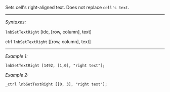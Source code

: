 Sets cell's right-aligned text. Does not replace `cell's text`.


---
*Syntaxes:*

`lnbSetTextRight` [idc, [row, column], text]

ctrl `lnbSetTextRight` [<nowiki/>[row, column], text]

---
*Example 1:*

```sqf
lnbSetTextRight [1492, [1,0], "right text"];
```

*Example 2:*

```sqf
_ctrl lnbSetTextRight [[0, 3], "right text"];
```
